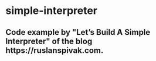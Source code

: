 # simple-interpreter
<h2>Code example by "Let’s Build A Simple Interpreter" of the blog https://ruslanspivak.com.</h2>

